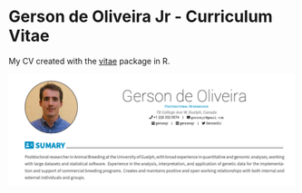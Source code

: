 # Gerson de Oliveira Jr - Curriculum Vitae

My CV created with the [vitae](https://github.com/mitchelloharawild/vitae) package in R. 

[![CV](PreviewCV.png)](https://github.com/gersonjr/MyCV/blob/main/CV_GO.pdf)
